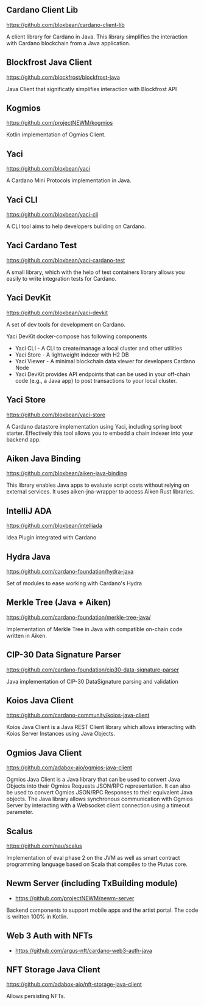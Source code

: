 ## Cardano Client Lib

https://github.com/bloxbean/cardano-client-lib

A client library for Cardano in Java. This library simplifies the interaction with Cardano blockchain from a Java application.

## Blockfrost Java Client

https://github.com/blockfrost/blockfrost-java

Java Client that significatly simplifies interaction with Blockfrost API

## Kogmios

https://github.com/projectNEWM/kogmios

Kotlin implementation of Ogmios Client.

## Yaci

https://github.com/bloxbean/yaci

A Cardano Mini Protocols implementation in Java.

## Yaci CLI

https://github.com/bloxbean/yaci-cli

A CLI tool aims to help developers building on Cardano.

## Yaci Cardano Test

https://github.com/bloxbean/yaci-cardano-test

A small library, which with the help of test containers library allows you easily to write integration tests for Cardano.

## Yaci DevKit

https://github.com/bloxbean/yaci-devkit

A set of dev tools for development on Cardano.

Yaci DevKit docker-compose has following components

- Yaci CLI - A CLI to create/manage a local cluster and other utilities
- Yaci Store - A lightweight indexer with H2 DB
- Yaci Viewer - A minimal blockchain data viewer for developers Cardano Node
- Yaci DevKit provides API endpoints that can be used in your off-chain code (e.g., a Java app) to post transactions to your local cluster.

## Yaci Store

https://github.com/bloxbean/yaci-store

A Cardano datastore implementation using Yaci, including spring boot starter. Effectively this tool allows you to embedd a chain indexer into your backend app.

## Aiken Java Binding

https://github.com/bloxbean/aiken-java-binding

This library enables Java apps to evaluate script costs without relying on external services. It uses aiken-jna-wrapper to access Aiken Rust libraries.

## IntelliJ ADA

https://github.com/bloxbean/intelliada

Idea Plugin integrated with Cardano

## Hydra Java

https://github.com/cardano-foundation/hydra-java

Set of modules to ease working with Cardano's Hydra

## Merkle Tree (Java + Aiken)

https://github.com/cardano-foundation/merkle-tree-java/

Implementation of Merkle Tree in Java with compatible on-chain code written in Aiken.

## CIP-30 Data Signature Parser

https://github.com/cardano-foundation/cip30-data-signature-parser

Java implementation of CIP-30 DataSignature parsing and validation

## Koios Java Client

https://github.com/cardano-community/koios-java-client

Koios Java Client is a Java REST Client library which allows interacting with Koios Server Instances using Java Objects.

## Ogmios Java Client

https://github.com/adabox-aio/ogmios-java-client

Ogmios Java Client is a Java library that can be used to convert Java Objects into their Ogmios Requests JSON/RPC representation. It can also be used to convert Ogmios JSON/RPC Responses to their equivalent Java objects.
The Java library allows synchronous communication with Ogmios Server by interacting with a Websocket client connection using a timeout parameter.

## Scalus

https://github.com/nau/scalus

Implementation of eval phase 2 on the JVM as well as smart contract programming language based on Scala that compiles to the Plutus core.

## Newm Server (including TxBuilding module)

- https://github.com/projectNEWM/newm-server

Backend components to support mobile apps and the artist portal. The code is written 100% in Kotlin.

## Web 3 Auth with NFTs

- https://github.com/argus-nft/cardano-web3-auth-java

## NFT Storage Java Client

https://github.com/adabox-aio/nft-storage-java-client 

Allows persisting NFTs.
